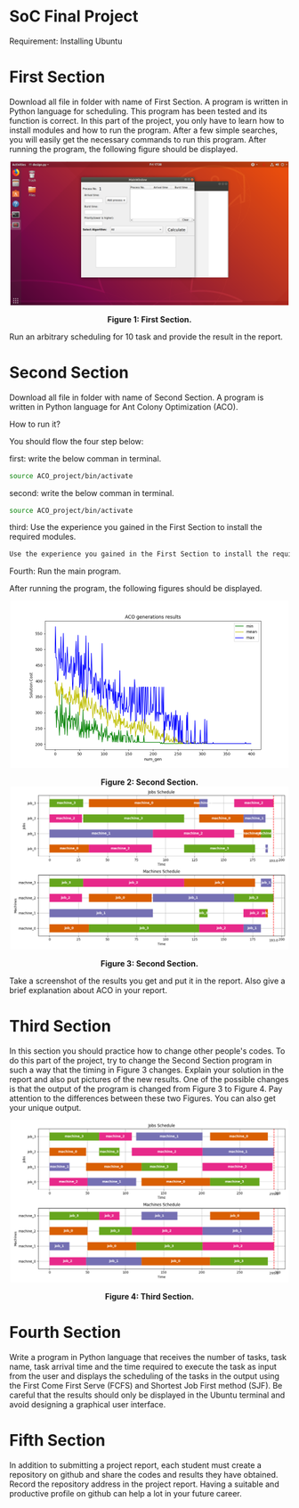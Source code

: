 # SoC Final Project

Requirement: Installing Ubuntu

# First Section
Download all file in folder with name of First Section. A program is written in Python language for scheduling. This program has been tested and its function is correct. In this part of the project, you only have to learn how to install modules and how to run the program. After a few simple searches, you will easily get the necessary commands to run this program.
After running the program, the following figure should be displayed.
<div align="center">
  <img align="center" src="First Section/First Section.png" width="500px" />
  <figcaption><b><br>Figure 1: First Section.</b></figcaption>
</div>


Run an arbitrary scheduling for 10 task and provide the result in the report. 


# Second Section
Download all file in folder with name of Second Section. A program is written in Python language for Ant Colony Optimization (ACO). 

How to run it?

You should flow the four step below:

first: write the below comman in terminal.
```sh
source ACO_project/bin/activate
```

second: write the below comman in terminal.
```sh
source ACO_project/bin/activate
```

third: Use the experience you gained in the First Section to install the required modules.
```sh
Use the experience you gained in the First Section to install the required modules.
```

Fourth: Run the main program.

After running the program, the following figures should be displayed.
<div align="center">
  <img align="center" src="Second Section/results/ACO_cycles_results.png" width="500px" />
  <figcaption><b><br>Figure 2: Second Section.</b></figcaption>
</div>

<div align="center">
  <img align="center" src="Second Section/results/execution_gantt.png" width="500px" />
  <figcaption><b><br>Figure 3: Second Section.</b></figcaption>
</div>



Take a screenshot of the results you get and put it in the report. Also give a brief explanation about ACO in your report.


# Third Section

In this section you should practice how to change other people's codes. To do this part of the project, try to change the Second Section program in such a way that the timing in Figure 3 changes. Explain your solution in the report and also put pictures of the new results. One of the possible changes is that the output of the program is changed from Figure 3 to Figure 4. Pay attention to the differences between these two Figures. You can also get your unique output.

<div align="center">
  <img align="center" src="Third Section/Figure_4.png" width="500px" />
  <figcaption><b><br>Figure 4: Third Section.</b></figcaption>
</div>


# Fourth Section

Write a program in Python language that receives the number of tasks, task name, task arrival time and the time required to execute the task as input from the user and displays the scheduling of the tasks in the output using the First Come First Serve (FCFS) and Shortest Job First method (SJF). Be careful that the results should only be displayed in the Ubuntu terminal and avoid designing a graphical user interface.

# Fifth Section

In addition to submitting a project report, each student must create a repository on github and share the codes and results they have obtained. Record the repository address in the project report. Having a suitable and productive profile on github can help a lot in your future career.
